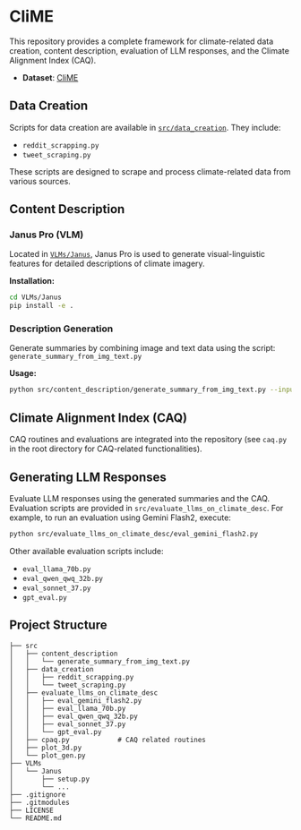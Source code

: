 # CliME

This repository provides a complete framework for climate-related data creation, content description, evaluation of LLM responses, and the Climate Alignment Index (CAQ).

- **Dataset**: [CliME](https://huggingface.co/datasets/climedataset/CliME)

## Data Creation

Scripts for data creation are available in [`src/data_creation`](src/data_creation/). They include:
- `reddit_scrapping.py`
- `tweet_scraping.py`

These scripts are designed to scrape and process climate-related data from various sources.

## Content Description

### Janus Pro (VLM)

Located in [`VLMs/Janus`](VLMs/Janus), Janus Pro is used to generate visual-linguistic features for detailed descriptions of climate imagery.

**Installation:**
```bash
cd VLMs/Janus
pip install -e .
```

### Description Generation

Generate summaries by combining image and text data using the script:
`generate_summary_from_img_text.py`

**Usage:**
```bash
python src/content_description/generate_summary_from_img_text.py --input_dir /path/to/images --output_file summaries.json
```

## Climate Alignment Index (CAQ)
CAQ routines and evaluations are integrated into the repository (see `caq.py` in the root directory for CAQ-related functionalities).

## Generating LLM Responses

Evaluate LLM responses using the generated summaries and the CAQ. Evaluation scripts are provided in `src/evaluate_llms_on_climate_desc`. For example, to run an evaluation using Gemini Flash2, execute:

```bash
python src/evaluate_llms_on_climate_desc/eval_gemini_flash2.py
```

Other available evaluation scripts include:
- `eval_llama_70b.py`
- `eval_qwen_qwq_32b.py`
- `eval_sonnet_37.py`
- `gpt_eval.py`

## Project Structure

```
├── src
│   ├── content_description
│   │   └── generate_summary_from_img_text.py
│   ├── data_creation
│   │   ├── reddit_scrapping.py
│   │   └── tweet_scraping.py
│   ├── evaluate_llms_on_climate_desc
│   │   ├── eval_gemini_flash2.py
│   │   ├── eval_llama_70b.py
│   │   ├── eval_qwen_qwq_32b.py
│   │   ├── eval_sonnet_37.py
│   │   └── gpt_eval.py
│   ├── cpaq.py            # CAQ related routines
│   ├── plot_3d.py
│   └── plot_gen.py
├── VLMs
│   └── Janus
│       ├── setup.py
│       └── ...
├── .gitignore
├── .gitmodules
├── LICENSE
└── README.md
```
